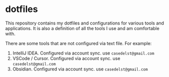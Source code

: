 # dotfiles

This repository contains my dotfiles and configurations for various tools and applications. It is also a definition of all the tools I use and am comfortable with.  

There are some tools that are not configured via text file.  For example: 
1. IntelliJ IDEA. Configured via account sync.  use `casedelst@gmail.com`
2. VSCode / Cursor.  Configured via account sync.  use `casedelst@gmail.com`
3. Obsidian.  Configured via account sync.  use `casedelst@gmail.com`
